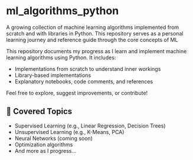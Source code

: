# ml_algorithms_python
A growing collection of machine learning algorithms implemented from scratch and with libraries in Python. This repository serves as a personal learning journey and reference guide through the core concepts of ML



This repository documents my progress as I learn and implement machine learning algorithms using Python. It includes:
- Implementations from scratch to understand inner workings
- Library-based implementations 
- Explanatory notebooks, code comments, and references

Feel free to explore, suggest improvements, or contribute!

## 🧠 Covered Topics
- Supervised Learning (e.g., Linear Regression, Decision Trees)
- Unsupervised Learning (e.g., K-Means, PCA)
- Neural Networks (coming soon)
- Optimization algorithms
- And more as I progress...
